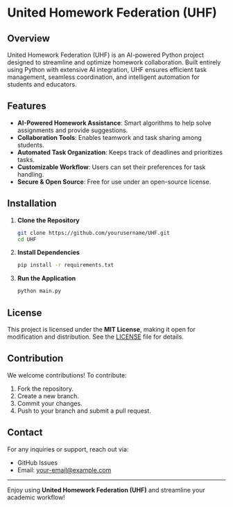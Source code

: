 # United Homework Federation (UHF)

## Overview
United Homework Federation (UHF) is an AI-powered Python project designed to streamline and optimize homework collaboration. Built entirely using Python with extensive AI integration, UHF ensures efficient task management, seamless coordination, and intelligent automation for students and educators.

## Features
- **AI-Powered Homework Assistance**: Smart algorithms to help solve assignments and provide suggestions.
- **Collaboration Tools**: Enables teamwork and task sharing among students.
- **Automated Task Organization**: Keeps track of deadlines and prioritizes tasks.
- **Customizable Workflow**: Users can set their preferences for task handling.
- **Secure & Open Source**: Free for use under an open-source license.

## Installation
1. **Clone the Repository**
   ```sh
   git clone https://github.com/yourusername/UHF.git
   cd UHF
   ```
2. **Install Dependencies**
   ```sh
   pip install -r requirements.txt
   ```
3. **Run the Application**
   ```sh
   python main.py
   ```

## License
This project is licensed under the **MIT License**, making it open for modification and distribution. See the [LICENSE](LICENSE) file for details.

## Contribution
We welcome contributions! To contribute:
1. Fork the repository.
2. Create a new branch.
3. Commit your changes.
4. Push to your branch and submit a pull request.

## Contact
For any inquiries or support, reach out via:
- GitHub Issues
- Email: your-email@example.com

---

Enjoy using **United Homework Federation (UHF)** and streamline your academic workflow!

